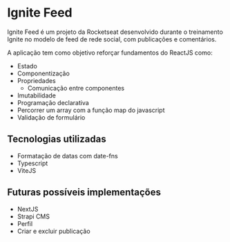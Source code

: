 # Ignite Feed

Ignite Feed é um projeto da Rocketseat desenvolvido durante o treinamento Ignite no modelo de feed de rede social, com publicações e comentários. 

A aplicação tem como objetivo reforçar fundamentos do ReactJS como:
- Estado
- Componentização
- Propriedades
  - Comunicação entre componentes
- Imutabilidade
- Programação declarativa
- Percorrer um array com a função map do javascript
- Validação de formulário


## Tecnologias utilizadas
- Formatação de datas com date-fns
- Typescript
- ViteJS

## Futuras possíveis implementações
- NextJS
- Strapi CMS
- Perfil
- Criar e excluir publicação